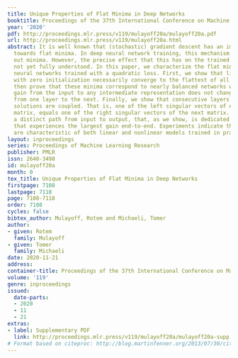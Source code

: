 ```yaml
---
title: Unique Properties of Flat Minima in Deep Networks
booktitle: Proceedings of the 37th International Conference on Machine Learning
year: '2020'
pdf: http://proceedings.mlr.press/v119/mulayoff20a/mulayoff20a.pdf
url: http://proceedings.mlr.press/v119/mulayoff20a.html
abstract: It is well known that (stochastic) gradient descent has an implicit bias
  towards flat minima. In deep neural network training, this mechanism serves to screen
  out minima. However, the precise effect that this has on the trained network is
  not yet fully understood. In this paper, we characterize the flat minima in linear
  neural networks trained with a quadratic loss. First, we show that linear ResNets
  with zero initialization necessarily converge to the flattest of all minima. We
  then prove that these minima correspond to nearly balanced networks whereby the
  gain from the input to any intermediate representation does not change drastically
  from one layer to the next. Finally, we show that consecutive layers in flat minima
  solutions are coupled. That is, one of the left singular vectors of each weight
  matrix, equals one of the right singular vectors of the next matrix. This forms
  a distinct path from input to output, that, as we show, is dedicated to the signal
  that experiences the largest gain end-to-end. Experiments indicate that these properties
  are characteristic of both linear and nonlinear models trained in practice.
layout: inproceedings
series: Proceedings of Machine Learning Research
publisher: PMLR
issn: 2640-3498
id: mulayoff20a
month: 0
tex_title: Unique Properties of Flat Minima in Deep Networks
firstpage: 7108
lastpage: 7118
page: 7108-7118
order: 7108
cycles: false
bibtex_author: Mulayoff, Rotem and Michaeli, Tomer
author:
- given: Rotem
  family: Mulayoff
- given: Tomer
  family: Michaeli
date: 2020-11-21
address: 
container-title: Proceedings of the 37th International Conference on Machine Learning
volume: '119'
genre: inproceedings
issued:
  date-parts:
  - 2020
  - 11
  - 21
extras:
- label: Supplementary PDF
  link: http://proceedings.mlr.press/v119/mulayoff20a/mulayoff20a-supp.pdf
# Format based on citeproc: http://blog.martinfenner.org/2013/07/30/citeproc-yaml-for-bibliographies/
---
```

